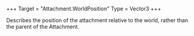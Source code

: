 +++
Target = "Attachment.WorldPosition"
Type = Vector3
+++

Describes the position of the attachment relative to the world, rather than the parent of the Attachment.